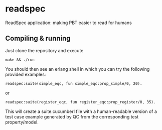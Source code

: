 readspec
========

ReadSpec application: making PBT easier to read for humans

Compiling & running
-------------------

Just clone the repository and execute

    make && ./run

You should then see an erlang shell in which you can try the following provided examples:

    readspec:suite(simple_eqc, fun simple_eqc:prop_simple/0, 20).

or

    readspec:suite(register_eqc, fun register_eqc:prop_register/0, 35).

This will create a suite.cucumberl file with a human-readable version of a test case example generated by QC from the corresponding test property/model.
